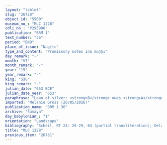 ```yaml
---
layout: "tablet"
slug: "26728"
object_id: "5500"
museum_no_: "MLC 1228"
cdli_no_: "P295996"
publication: "BRM 1"
text_number: "36"
period: "ENB"
place_of_issue: "Nagītu"
type_and_content: "Promissory notes ina muẖẖi"
day_remark: "-"
month: "VI"
month_remark: "-"
year: "15"
year_remark: "-"
king: "Ššu"
king_remark: "-"
julian_date: "653 BCE"
julian_date_year: "653"
paraphrase: "Loan of silver: <strong>B</strong> owes <strong>A</strong> 12 &frac12; shekels of silver without interest (<em>qaqqadu</em>). The debt will bear a monthly interest of 1 shekel per mina (20% p.a.). 3 witnesses and the scribe.<br /> &nbsp;<br /> <strong>A</strong> = Nab&ucirc;-bēl-ahhē&scaron;u; <strong>B</strong> = &Scaron;umāya//Nappāhu"
imported: "Melanie Gross (26/05/2016)"
publication_name: "BRM 1 36"
archive: "Šumāya"
day_babylonian_: "1"
orientation: "Landscape"
bibliography: "Scheil, RT 24: 28-29, 64 (partial transliteration); Delaporte, ZA 19: 386-88 (copy, transliteration, translation). Mentioned in van Driel, ZA 79: 113; Nielsen 2011 passim. "
title: "MLC 1228"
previous_item: "26731"
---
```


